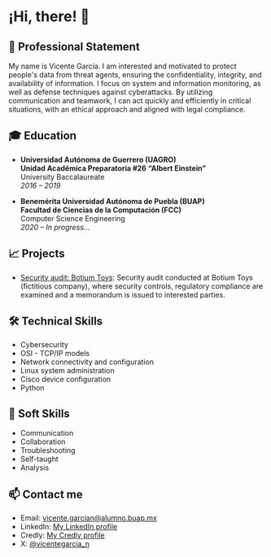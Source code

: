 # ¡Hi, there! 👋

## 💼 Professional Statement
My name is Vicente García. I am interested and motivated to protect people's data from threat agents, ensuring the confidentiality, integrity, and availability of information. I focus on system and information monitoring, as well as defense techniques against cyberattacks. By utilizing communication and teamwork, I can act quickly and efficiently in critical situations, with an ethical approach and aligned with legal compliance.

## 🎓 Education
- **Universidad Autónoma de Guerrero (UAGRO)**  
**Unidad Académica Preparatoria #26 “Albert Einstein”**  
University Baccalaureate  
*2016 – 2019*
  
- **Benemérita Universidad Autónoma de Puebla (BUAP)**  
**Facultad de Ciencias de la Computación (FCC)**  
Computer Science Engineering  
*2020 – In progress...*  

## 📈 Projects
- [Security audit: Botium Toys](https://github.com/vicentegarcia-n/BotiumToys_Auditoria): Security audit conducted at Botium Toys (fictitious company), where security controls, regulatory compliance are examined and a memorandum is issued to interested parties.

## 🛠️ Technical Skills
- Cybersecurity
- OSI - TCP/IP models
- Network connectivity and configuration
- Linux system administration
- Cisco device configuration
- Python

## 🤝 Soft Skills
- Communication
- Collaboration
- Troubleshooting
- Self-taught
- Analysis

## 📫 Contact me
- Email: vicente.garcian@alumno.buap.mx
- LinkedIn: [My LinkedIn profile](https://www.linkedin.com/in/vicentegarcia-n/)
- Credly: [My Credly profile](https://www.credly.com/users/vicente-alfredo-garcia-nava)
- X: [@vicentegarcia_n](https://twitter.com/mariaejemplo)
